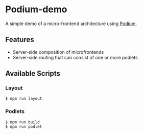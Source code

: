 # Podium-demo

A simple demo of a micro-frontend architecture using [Podium](https://podium-lib.io/).

## Features

- Server-side composition of microfrontends
- Server-side routing that can consist of one or more podlets

## Available Scripts

### Layout

```
$ npm run layout
```

### Podlets

```
$ npm run build
$ npm run podlet
```
